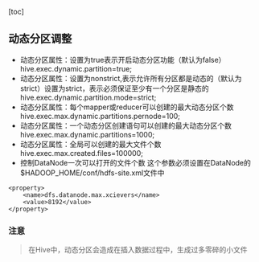 [toc]
## 动态分区调整
- 动态分区属性：设置为true表示开启动态分区功能（默认为false）hive.exec.dynamic.partition=true;
- 动态分区属性：设置为nonstrict,表示允许所有分区都是动态的（默认为strict）设置为strict，表示必须保证至少有一个分区是静态的hive.exec.dynamic.partition.mode=strict;
- 动态分区属性：每个mapper或reducer可以创建的最大动态分区个数hive.exec.max.dynamic.partitions.pernode=100;
- 动态分区属性：一个动态分区创建语句可以创建的最大动态分区个数hive.exec.max.dynamic.partitions=1000;
- 动态分区属性：全局可以创建的最大文件个数hive.exec.max.created.files=100000;
- 控制DataNode一次可以打开的文件个数 这个参数必须设置在DataNode的$HADOOP_HOME/conf/hdfs-site.xml文件中
```
<property>
    <name>dfs.datanode.max.xcievers</name>
    <value>8192</value>
</property>
```
### 注意
> 在Hive中，动态分区会造成在插入数据过程中，生成过多零碎的小文件